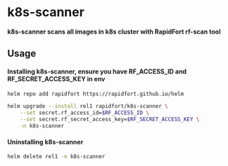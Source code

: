 # k8s-scanner

<b> k8s-scanner scans all images in k8s cluster with RapidFort rf-scan tool </b>

## Usage

#### Installing k8s-scanner, ensure you have RF_ACCESS_ID and RF_SECRET_ACCESS_KEY in env
```bash
helm repo add rapidfort https://rapidfort.github.io/helm

helm upgrade --install rel1 rapidfort/k8s-scanner \
    --set secret.rf_access_id=$RF_ACCESS_ID \
    --set secret.rf_secret_access_key=$RF_SECRET_ACCESS_KEY \
    -n k8s-scanner
```

#### Uninstalling k8s-scanner

```bash
helm delete rel1 -n k8s-scanner
```
